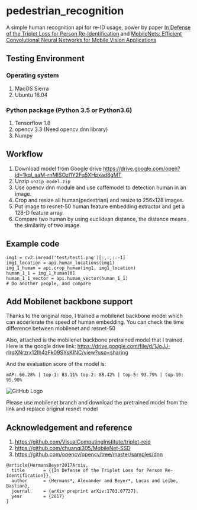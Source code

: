 # pedestrian_recognition
A simple human recognition api for re-ID usage, power by paper [In Defense of the Triplet Loss for Person Re-Identification](https://arxiv.org/abs/1703.07737) and [MobileNets: Efficient Convolutional Neural Networks for Mobile Vision Applications]( https://arxiv.org/abs/1704.04861)


## Testing Environment
### Operating system
1. MacOS Sierra 
2. Ubuntu 16.04

### Python package (Python 3.5 or Python3.6)
1. Tensorflow 1.8 
2. opencv 3.3 (Need opencv dnn library)
3. Numpy

## Workflow
1. Download model from Google drive https://drive.google.com/open?id=1kql_aaM-rnMISOzl1Y2Fq5XHpxad8gMT
2. Unzip ```unzip model.zip```
3. Use opencv dnn module and use caffemodel to detection human in an image.
4. Crop and resize all human(pedestrian) and resize to 256x128 images.
5. Put image to resnet-50 human feature embedding extractor and get a 128-D feature array.
6. Compare two human by using euclidean distance, the distance means the similarity of two image.

## Example code
```
img1 = cv2.imread('test/test1.png')[:,:,::-1]
img1_location = api.human_locations(img1)
img_1_human = api.crop_human(img1, img1_location)
human_1_1 = img_1_human[0]
human_1_1_vector = api.human_vector(human_1_1)
# Do another people, and compare
```

## Add Mobilenet backbone support
Thanks to the original repo, I trained a mobilenet backbone model which can accerlerate the speed of human embedding. You can check the time difference between mobilenet and resnet-50

Also, attached is the mobilenet backbone pretrained model that I trained.
Here is the google drive link:
https://drive.google.com/file/d/1JoJJ-rIrqXNrzrx12Ih4zFk09SYsKINC/view?usp=sharing

And the evaluation score of the model is:
```
mAP: 66.28% | top-1: 83.11% top-2: 88.42% | top-5: 93.79% | top-10: 95.90%
```
![GitHub Logo](https://github.com/cftang0827/human_recognition/blob/mobilenet/mobilenet_train_result.png?raw=true)


Please use mobilenet branch and download the pretrained model from the link and replace original resnet model

## Acknowledgement and reference
1. https://github.com/VisualComputingInstitute/triplet-reid
2. https://github.com/chuanqi305/MobileNet-SSD
3. https://github.com/opencv/opencv/tree/master/samples/dnn


```
@article{HermansBeyer2017Arxiv,
  title       = {{In Defense of the Triplet Loss for Person Re-Identification}},
  author      = {Hermans*, Alexander and Beyer*, Lucas and Leibe, Bastian},
  journal     = {arXiv preprint arXiv:1703.07737},
  year        = {2017}
}
```

